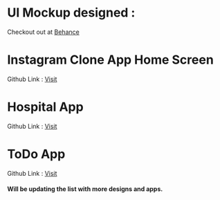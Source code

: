 # UI Mockup designed :
Checkout out at <a target="_blank" href="https://www.behance.net/gallery/95110131/Mockup-for-Flutter-Apps-Designed-by-me">Behance<a/>

# Instagram Clone App Home Screen
Github Link : <a target="_blank" href="https://github.com/sanjay15k/Instagram-Clone-App">Visit<a/>
  
# Hospital App
Github Link : <a target="_blank" href="https://github.com/sanjay15k/HospitalFinderApp">Visit<a/>
  
# ToDo App
Github Link : <a target="_blank" href="https://github.com/sanjay15k/ToDo-Flutter-App">Visit<a/>
<br>
<h4>Will be updating the list with more designs and apps.</h4>
